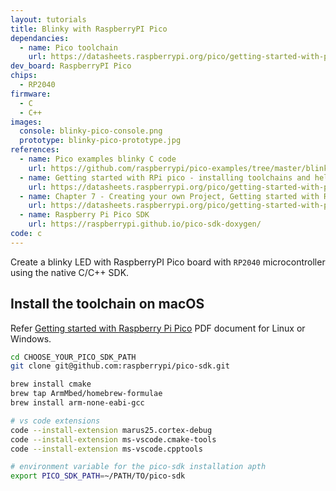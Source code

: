 ```yaml
---
layout: tutorials
title: Blinky with RaspberryPI Pico
dependancies:
  - name: Pico toolchain
    url: https://datasheets.raspberrypi.org/pico/getting-started-with-pico.pdf
dev_board: RaspberryPI Pico
chips:
  - RP2040
firmware:
  - C
  - C++
images:
  console: blinky-pico-console.png
  prototype: blinky-pico-prototype.jpg
references:
  - name: Pico examples blinky C code
    url: https://github.com/raspberrypi/pico-examples/tree/master/blink
  - name: Getting started with RPi pico - installing toolchains and hello world
    url: https://datasheets.raspberrypi.org/pico/getting-started-with-pico.pdf
  - name: Chapter 7 - Creating your own Project, Getting started with Raspberry Pi Pico
    url: https://datasheets.raspberrypi.org/pico/getting-started-with-pico.pdf
  - name: Raspberry Pi Pico SDK
    url: https://raspberrypi.github.io/pico-sdk-doxygen/
code: c
---
```


Create a blinky LED with RaspberryPI Pico board with `RP2040` microcontroller using the native C/C++ SDK.

## Install the toolchain on macOS

Refer [Getting started with Raspberry Pi Pico](https://datasheets.raspberrypi.org/pico/getting-started-with-pico.pdf) PDF document for Linux or Windows.

```sh
cd CHOOSE_YOUR_PICO_SDK_PATH
git clone git@github.com:raspberrypi/pico-sdk.git

brew install cmake
brew tap ArmMbed/homebrew-formulae
brew install arm-none-eabi-gcc

# vs code extensions
code --install-extension marus25.cortex-debug
code --install-extension ms-vscode.cmake-tools
code --install-extension ms-vscode.cpptools

# environment variable for the pico-sdk installation apth
export PICO_SDK_PATH=~/PATH/TO/pico-sdk
```
